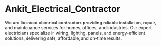 # Ankit_Electrical_Contractor
We are licensed electrical contractors providing reliable installation, repair, and maintenance services for homes, offices, and industries. Our expert electricians specialize in wiring, lighting, panels, and energy-efficient solutions, delivering safe, affordable, and on-time results.
